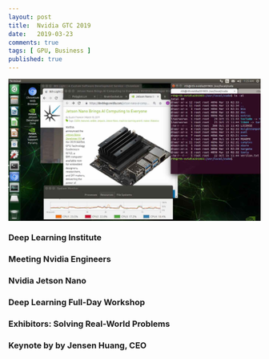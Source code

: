 ```yaml
---
layout: post
title:  Nvidia GTC 2019
date:   2019-03-23
comments: true
tags: [ GPU, Business ]
published: true
---
```


<img src="/images/nvidia-jetson-nano-developer-kit.jpg" width="600" align="center" alt="Screenshot: Nvidia Jetson Nano Developer Kit" title="Screenshot: Nvidia Jetson Nano Developer Kit" />



### Deep Learning Institute

### Meeting Nvidia Engineers

### Nvidia Jetson Nano

### Deep Learning Full-Day Workshop

### Exhibitors: Solving Real-World Problems

### Keynote by by Jensen Huang, CEO

